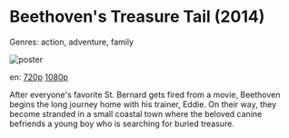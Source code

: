 # Beethoven's Treasure Tail (2014)

Genres: action, adventure, family

![poster](http://image.tmdb.org/t/p/w500/lzAY4bG6RTBH8Xo7DAzG5MNUrIL.jpg)

en:
  [720p](magnet:?xt=urn:btih:47193E116632E6E2F8F5A8E1CDAB3CC119337B7B&tr=udp://glotorrents.pw:6969/announce&tr=udp://tracker.opentrackr.org:1337/announce&tr=udp://torrent.gresille.org:80/announce&tr=udp://tracker.openbittorrent.com:80&tr=udp://tracker.coppersurfer.tk:6969&tr=udp://tracker.leechers-paradise.org:6969&tr=udp://p4p.arenabg.ch:1337&tr=udp://tracker.internetwarriors.net:1337)
  [1080p](magnet:?xt=urn:btih:E8CA5C5CBCA4CD5D478B011D0658101A4B5D3775&tr=udp://glotorrents.pw:6969/announce&tr=udp://tracker.opentrackr.org:1337/announce&tr=udp://torrent.gresille.org:80/announce&tr=udp://tracker.openbittorrent.com:80&tr=udp://tracker.coppersurfer.tk:6969&tr=udp://tracker.leechers-paradise.org:6969&tr=udp://p4p.arenabg.ch:1337&tr=udp://tracker.internetwarriors.net:1337)
  


After everyone's favorite St. Bernard gets fired from a movie, Beethoven begins the long journey home with his trainer, Eddie. On their way, they become stranded in a small coastal town where the beloved canine befriends a young boy who is searching for buried treasure.